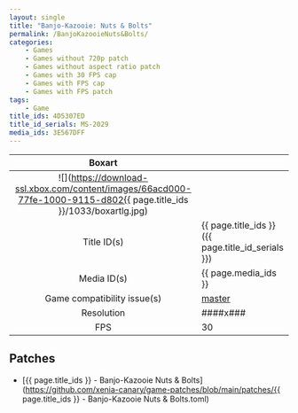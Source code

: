 ```yaml
---
layout: single
title: "Banjo-Kazooie: Nuts & Bolts"
permalink: /BanjoKazooieNuts&Bolts/
categories:
    - Games
    - Games without 720p patch
    - Games without aspect ratio patch
    - Games with 30 FPS cap
    - Games with FPS cap
    - Games with FPS patch
tags:
    - Game
title_ids: 4D5307ED
title_id_serials: MS-2029
media_ids: 3E567DFF
---
```


| Boxart                      |                                                                                        |
| :----:                      | :-                                                                                     |
| ![](https://download-ssl.xbox.com/content/images/66acd000-77fe-1000-9115-d802{{ page.title_ids }}/1033/boxartlg.jpg) |
| Title ID(s)                 | {{ page.title_ids }} ({{ page.title_id_serials }})                                     |
| Media ID(s)                 | {{ page.media_ids }}                                                                   |
| Game compatibility issue(s) | [master](https://github.com/xenia-project/game-compatibility/issues/49)                |
| Resolution                  | ####x###                                                                               |
| FPS                         | 30                                                                                     |

## Patches
* [{{ page.title_ids }} - Banjo-Kazooie Nuts & Bolts](https://github.com/xenia-canary/game-patches/blob/main/patches/{{ page.title_ids }} - Banjo-Kazooie Nuts & Bolts.toml)

